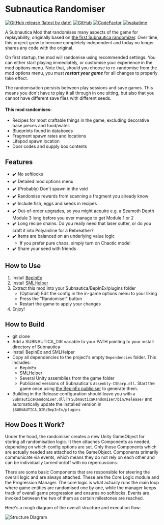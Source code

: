 # Subnautica Randomiser

[![GitHub release (latest by date)](https://img.shields.io/github/v/release/tinyhoot/SubnauticaRandomiser)](https://github.com/tinyhoot/SubnauticaRandomiser/releases)
[![GitHub](https://img.shields.io/github/license/tinyhoot/SubnauticaRandomiser)](https://github.com/tinyhoot/SubnauticaRandomiser/blob/master/LICENSE)
[![CodeFactor](https://www.codefactor.io/repository/github/tinyhoot/subnauticarandomiser/badge/master)](https://www.codefactor.io/repository/github/tinyhoot/subnauticarandomiser/overview/master)
[![wakatime](https://wakatime.com/badge/github/tinyhoot/SubnauticaRandomiser.svg)](https://wakatime.com/badge/github/tinyhoot/SubnauticaRandomiser)

A Subnautica Mod that randomises many aspects of the game for replayability, originally based on [the first Subnautica randomizer](https://github.com/stephenengland/SubnauticaRandomizer). Over time, this project grew to become completely independent and today no longer shares any code with the original. 

On first startup, the mod will randomise using recommended settings. You can either start playing immediately, or customise your experience in the mod options menu. Note that, should you choose to re-randomise from the mod options menu, you must _**restart your game**_ for all changes to properly take effect.

The randomisation persists between play sessions and save games. This means you don't have to play it all through in one sitting, but also that you cannot have different save files with different seeds.

#### This mod randomises:
* Recipes for most craftable things in the game, excluding decorative base pieces and food/water.
* Blueprints found in databoxes
* Fragment spawn rates and locations
* Lifepod spawn location
* Door codes and supply box contents

## Features
- ✔️ No softlocks
- ✔️ Detailed mod options menu
- ✔️ (Probably) Don't spawn in the void
- ✔️ Randomise rewards from scanning a fragment you already know
- ✔️ Include fish, eggs and seeds in recipes
- ✔️ Out-of-order upgrades, so you might acquire e.g. a Seamoth Depth Module 3 long before you ever manage to get Module 1 or 2
- ✔️ Long recipe chains. Do you really need that laser cutter, or do you craft it into Polyaniline for a Rebreather?
- ✔️ Items are balanced on an underlying value logic
   - If you prefer pure chaos, simply turn on Chaotic mode!
- ✔️ Share your seed with friends

## How to Use
1. Install [BepInEx](https://www.nexusmods.com/subnautica/mods/1108)
2. Install [SMLHelper](https://www.nexusmods.com/subnautica/mods/113)
3. Extract this mod into your Subnautica/BepInEx/plugins folder
   * (Optional) Edit the config in the in-game options menu to your liking
   * Press the "Randomise!" button
   * Restart the game to apply your changes
4. Enjoy!

## How to Build
* git clone
* Add a SUBNAUTICA_DIR variable to your PATH pointing to your install directory of Subnautica
* Install BepInEx and SMLHelper
* Copy all dependencies to the project's empty `Dependencies` folder. This includes:
  * BepInEx
  * SMLHelper
  * Several Unity assemblies from the game folder
  * Publicised versions of Subnautica's `Assembly-CSharp.dll`. Start the game once using [the BepinEx publiciser](https://github.com/MrPurple6411/Bepinex-Tools/releases/) to generate them.
* Building in the Release configuration should leave you with a `SubnauticaRandomiser.dll` in `SubnauticaRandomiser/bin/Release/` and automatically update the installed version in `$SUBNAUTICA_DIR/BepInEx/plugins`

## How Does It Work?
Under the hood, the randomiser creates a new Unity GameObject for storing all randomisation logic. It then attaches Components as needed, depending on which config options are set. Only those Components which are actually needed are attached to the GameObject. Components primarily communicate via events, which means they do not rely on each other and can be individually turned on/off with no repercussions.

There are some basic Components that are responsible for steering the overall logic and are always attached. These are the Core Logic module and the Progression Manager. The core logic is what actually runs the main loop where game entities are randomised one by one, while the manager keeps track of overall game progression and ensures no softlocks. Events are invoked between the two of them as certain milestones are reached.

Here's a rough diagram of the overall structure and execution flow:

![Structure Diagram](https://github.com/tinyhoot/SubnauticaRandomiser/blob/master/StructureDiagram.png)
